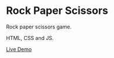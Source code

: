 # Rock Paper Scissors

Rock paper scissors game.

HTML, CSS and JS.

[Live Demo](https://isram8.github.io/rock-paper-scissors/) 